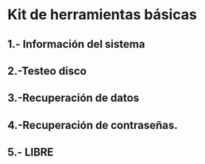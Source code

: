 #  Kit de herramientas básicas
 
## 1.- Información del sistema

## 2.-Testeo disco

## 3.-Recuperación de datos

## 4.-Recuperación de contraseñas.

## 5.- LIBRE

